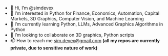 - 👋 Hi, I’m @simdevex
- 👀 I’m interested in Python for Finance, Economics, Automation, Capital Markets, 3D Graphics, Computer Vision, and Machine Learning
- 🌱 I’m currently learning Python, LLMs, Advanced Graphics Algorithms in Python
- 💞️ I’m looking to collaborate on 3D graphics, Python scripts
- 📫 How to reach me sim.devex@gmail.com **(all my repos are currently private, due to sensitive nature of work)**
<!---
simdevex/simdevex is a ✨ special ✨ repository because its `README.md` (this file) appears on your GitHub profile.
You can click the Preview link to take a look at your changes.
--->
